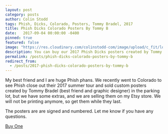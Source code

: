 ```yaml
---
layout: post
category: posts
author: Colin Stodd
tags: Phish, Dicks, Colorado, Posters, Tommy Bradel, 2017
title: Phish Dicks Colorado Posters By Tommy B
date:   2017-09-04 00:00:00 -0400
pinned: true
featured: false
image: "https://res.cloudinary.com/colinstodd-com/image/upload/c_fit/lo1px2uunljnecsmrawf.jpg"
description: You can buy our 2017 Phish Dicks posters created by Tommy Bradel on Etsy.
permalink: /posts/phish-dicks-colorado-posters-by-tommy-b
redirect_from:
  - /posts/2017-phish-dicks-colorado-posters-by-tommy-b
---
```


My best friend and I are huge Phish phans. We recently went to Colorado to see Phish close out their 2017 summer tour and sold custom posters created by Tommy Bradel (best friend and graphic designer) in the parking lot, but we have some extras, and we are selling them on my Etsy store.  We will not be printing anymore, so get them while they last.

The posters are are signed and numbered. Let me know if you have any questions.

<a href="https://www.etsy.com/listing/544479926/new-phish-dicks-2017-poster-sold-on-lot?ref=shop_home_active_1" target="_blank" class="button special">Buy One</a>